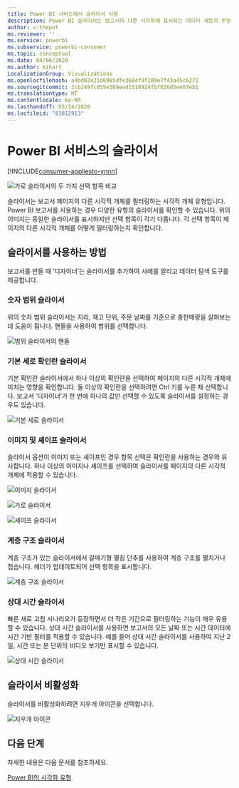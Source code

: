 ```yaml
---
title: Power BI 서비스에서 슬라이서 사용
description: Power BI 슬라이서는 보고서의 다른 시각화에 표시되는 데이터 세트의 부분을 좁히는 대체 필터링 방법입니다.
author: v-thepet
ms.reviewer: ''
ms.service: powerbi
ms.subservice: powerbi-consumer
ms.topic: conceptual
ms.date: 04/06/2020
ms.author: mihart
LocalizationGroup: Visualizations
ms.openlocfilehash: a4bd02e21d6985dfe3684f9f209e7f43a45c6271
ms.sourcegitcommit: 2cb249fc855e369eed1518924fbf026d5ee07eb1
ms.translationtype: HT
ms.contentlocale: ko-KR
ms.lasthandoff: 05/24/2020
ms.locfileid: "83812913"
---
```

# <a name="slicers-in-the-power-bi-service"></a>Power BI 서비스의 슬라이서

[!INCLUDE[consumer-appliesto-ynnn](../includes/consumer-appliesto-yynn.md)]

![가로 슬라이서의 두 가지 선택 항목 비교](media/end-user-slicer/power-bi-slider.png)

슬라이서는 보고서 페이지의 다른 시각적 개체를 필터링하는 시각적 개체 유형입니다. Power BI 보고서를 사용하는 경우 다양한 유형의 슬라이서를 확인할 수 있습니다. 위의 이미지는 동일한 슬라이서를 표시하지만 선택 항목이 각기 다릅니다. 각 선택 항목이 페이지의 다른 시각적 개체를 어떻게 필터링하는지 확인합니다.  


## <a name="how-to-use-slicers"></a>슬라이서를 사용하는 방법
보고서를 만들 때 ‘디자이너’는 슬라이서를 추가하여 사례를 알리고 데이터 탐색 도구를 제공합니다. 

### <a name="numeric-range-slicer"></a>숫자 범위 슬라이서
 위의 숫자 범위 슬라이서는 지리, 재고 단위, 주문 날짜를 기준으로 총판매량을 살펴보는 데 도움이 됩니다. 핸들을 사용하여 범위를 선택합니다. 

![범위 슬라이서의 핸들](media/end-user-slicer/power-bi-handles.png)

### <a name="basic-vertical-checkbox-slicer"></a>기본 세로 확인란 슬라이서

기본 확인란 슬라이서에서 하나 이상의 확인란을 선택하여 페이지의 다른 시각적 개체에 미치는 영향을 확인합니다. 둘 이상의 확인란을 선택하려면 Ctrl 키를 누른 채 선택합니다. 보고서 ‘디자이너’가 한 번에 하나의 값만 선택할 수 있도록 슬라이서를 설정하는 경우도 있습니다.  

![기본 세로 슬라이서](media/end-user-slicer/power-bi-basic.png)

### <a name="image-and-shape-slicers"></a>이미지 및 셰이프 슬라이서
슬라이서 옵션이 이미지 또는 셰이프인 경우 항목 선택은 확인란을 사용하는 경우와 유사합니다. 하나 이상의 이미지나 셰이프를 선택하여 슬라이서를 페이지의 다른 시각적 개체에 적용할 수 있습니다. 

![이미지 슬라이서](media/end-user-slicer/power-bi-image.png)    

![가로 슬라이서](media/end-user-slicer/power-bi-horizontal.png)    

![셰이프 슬라이서](media/end-user-slicer/power-bi-boxes.png)

### <a name="hierarchy-slicer"></a>계층 구조 슬라이서

계층 구조가 있는 슬라이서에서 갈매기형 펼침 단추를 사용하여 계층 구조를 펼치거나 접습니다. 헤더가 업데이트되어 선택 항목을 표시합니다.

![계층 구조 슬라이서](media/end-user-slicer/power-bi-hierarchy.png)

### <a name="relative-time-slicer"></a>상대 시간 슬라이서
빠른 새로 고침 시나리오가 등장하면서 더 작은 기간으로 필터링하는 기능이 매우 유용할 수 있습니다.
상대 시간 슬라이서를 사용하면 보고서의 모든 날짜 또는 시간 데이터에 시간 기반 필터를 적용할 수 있습니다. 예를 들어 상대 시간 슬라이서를 사용하여 지난 2일, 시간 또는 분 단위의 비디오 보기만 표시할 수 있습니다. 

![상대 시간 슬라이서](media/end-user-slicer/power-bi-relative-time.png)

## <a name="deactivate-a-slicer"></a>슬라이서 비활성화
슬라이서를 비활성화하려면 지우개 아이콘을 선택합니다.

![지우개 아이콘](media/end-user-slicer/power-bi-eraser.png)

## <a name="next-steps"></a>다음 단계
자세한 내용은 다음 문서를 참조하세요.

[Power BI의 시각화 유형](end-user-visualizations.md)

